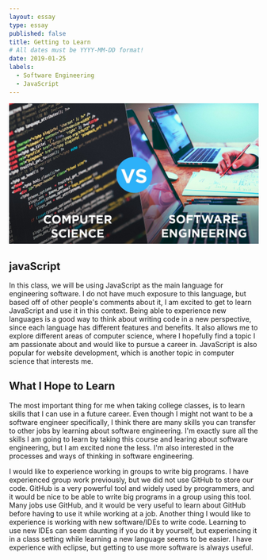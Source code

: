 ```yaml
---
layout: essay
type: essay
published: false
title: Getting to Learn
# All dates must be YYYY-MM-DD format!
date: 2019-01-25
labels:
  - Software Engineering
  - JavaScript
---
```


<img class="ui medium left floated image" src="../images/CSvsSE.jpeg">

## javaScript

In this class, we will be using JavaScript as the main language for engineering software. I do not have much exposure to this language, but based off of other people's comments about it, I am excited to get to learn JavaScript and use it in this context. Being able to experience new languages is a good way to think about writing code in a new perspective, since each language has different features and benefits. It also allows me to explore different areas of computer science, where I hopefully find a topic I am passionate about and would like to pursue a career in. JavaScript is also popular for website development, which is another topic in computer science that interests me.

## What I Hope to Learn

The most important thing for me when taking college classes, is to learn skills that I can use in a future career. Even though I might not want to be a software engineer specifically, I think there are many skills you can transfer to other jobs by learning about software engineering. I'm exactly sure all the skills I am going to learn by taking this course and learing about software engineering, but I am excited none the less. I'm also interested in the processes and ways of thinking in software engineering. 

I would like to experience working in groups to write big programs. I have experienced group work previously, but we did not use GitHub to store our code. GitHub is a very powerful tool and widely used by programmers, and it would be nice to be able to write big programs in a group using this tool. Many jobs use GitHub, and it would be very useful to learn about GitHub before having to use it while working at a job. Another thing I would like to experience is working with new software/IDEs to write code. Learning to use new IDEs can seem daunting if you do it by yourself, but experiencing it in a class setting while learning a new language seems to be easier. I have experience with eclipse, but getting to use more software is always useful.
